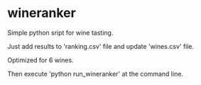 # wineranker
Simple python sript for wine tasting.

Just add results to 'ranking.csv' file and update 'wines.csv' file.

Optimized for 6 wines. 

Then execute 'python run_wineranker' at the command line. 


